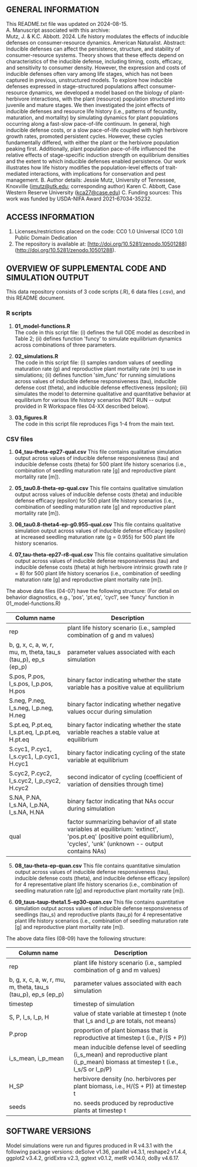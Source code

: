 ## GENERAL INFORMATION  
This README.txt file was updated on 2024-08-15.  
A. Manuscript associated with this archive:  
Mutz, J. & K.C. Abbott. 2024. Life history modulates the effects of inducible defenses on consumer-resource dynamics. American Naturalist. 
Abstract: Inducible defenses can affect the persistence, structure, and stability of consumer-resource systems. Theory shows that these effects depend on characteristics of the inducible defense, including timing, costs, efficacy, and sensitivity to consumer density. However, the expression and costs of inducible defenses often vary among life stages, which has not been captured in previous, unstructured models. To explore how inducible defenses expressed in stage-structured populations affect consumer-resource dynamics, we developed a model based on the biology of plant-herbivore interactions, with the plant (resource) population structured into juvenile and mature stages. We then investigated the joint effects of inducible defenses and resource life history (i.e., patterns of fecundity, maturation, and mortality) by simulating dynamics for plant populations occurring along a fast-slow pace-of-life continuum. In general, high inducible defense costs, or a slow pace-of-life coupled with high herbivore growth rates, promoted persistent cycles. However, these cycles fundamentally differed, with either the plant or the herbivore population peaking first. Additionally, plant population pace-of-life influenced the relative effects of stage-specific induction strength on equilibrium densities and the extent to which inducible defenses enabled persistence. Our work illustrates how life history modifies the population-level effects of trait-mediated interactions, with implications for conservation and pest management. 
B. Author details:
Jessie Mutz, University of Tennessee, Knoxville (jmutz@utk.edu; corresponding author)
Karen C. Abbott, Case Western Reserve University (kca27@case.edu)
C. Funding sources:
This work was funded by USDA-NIFA Award 2021-67034-35232. 


## ACCESS INFORMATION 
1. Licenses/restrictions placed on the code: CC0 1.0 Universal (CC0 1.0) Public Domain Dedication
2. The repository is available at: [http://doi.org/10.5281/zenodo.10501288] (http://doi.org/10.5281/zenodo.10501288).

## OVERVIEW OF SUPPLEMENTAL CODE AND SIMULATION OUTPUT  
This data repository consists of 3 code scripts (.R), 6 data files (.csv), and this README document.

### R scripts
1. **01_model-functions.R**  
The code in this script file: (i) defines the full ODE model as described in Table 2; (ii) defines function 'funcy' to simulate equilibrium dynamics across combinations of three parameters.

2. **02_simulations.R**  
The code in this script file: (i) samples random values of seedling maturation rate (g) and reproductive plant mortality rate (m) to use in simulations;  (ii) defines function 'sim_func' for running simulations across values of inducible defense responsiveness (tau), inducible defense cost (theta), and inducible defense effectiveness (epsilon); (iii) simulates the model to determine qualitative and quantitative behavior at equilibrium for various life history scenarios (NOT RUN -- output provided in R Workspace files 04-XX described below).

3. **03_figures.R**  
The code in this script file reproduces Figs 1-4 from the main text.

### CSV files
1. **04_tau-theta-ep27-qual.csv**
This file contains qualitative simulation output across values of inducible defense responsiveness (tau) and inducible defense costs (theta) for 500 plant life history scenarios (i.e., combination of seedling maturation rate [g] and reproductive plant mortality rate [m]).

2. **05_tau0.8-theta-ep-qual.csv**
This file contains qualitative simulation output across values of inducible defense costs (theta) and inducible defense efficacy (epsilon) for 500 plant life history scenarios (i.e., combination of seedling maturation rate [g] and reproductive plant mortality rate [m]).

3. **06_tau0.8-theta4-ep-g0.955-qual.csv**
This file contains qualitative simulation output across values of inducible defense efficacy (epsilon) at increased seedling maturation rate (g = 0.955) for 500 plant life history scenarios.

4. **07_tau-theta-ep27-r8-qual.csv**
This file contains qualitative simulation output across values of inducible defense responsiveness (tau) and inducible defense costs (theta) at high herbivore intrinsic growth rate (r = 8) for 500 plant life history scenarios (i.e., combination of seedling maturation rate [g] and reproductive plant mortality rate [m]).

The above data files (04-07) have the following structure:
(For detail on behavior diagnostics, e.g., 'pos', 'pt.eq', 'cyc1', see 'funcy' function in 01_model-functions.R)

| Column name | Description |   
| ----------- | ----------- | 
| rep | plant life history scenario (i.e., sampled combination of g and m values) |
| b, g, x, c, a, w, r, mu, m, theta, tau_s (tau_p), ep_s (ep_p) | parameter values associated with each simulation |
| S.pos, P.pos, I_s.pos, I_p.pos, H.pos | binary factor indicating whether the state variable has a positive value at equilibrium |
| S.neg, P.neg, I_s.neg, I_p.neg, H.neg | binary factor indicating whether negative values occur during simulation |
| S.pt.eq, P.pt.eq, I_s.pt.eq, I_p.pt.eq, H.pt.eq | binary factor indicating whether the state variable reaches a stable value at equilibrium |
| S.cyc1, P.cyc1, I_s.cyc1, I_p.cyc1, H.cyc1 | binary factor indicating cycling of the state variable at equilibrium |
| S.cyc2, P.cyc2, I_s.cyc2, I_p_cyc2, H.cyc2 | second indicator of cycling (coefficient of variation of densities through time) |
| S.NA, P.NA, I_s.NA, I_p.NA, I_s.NA, H.NA | binary factor indicating that NAs occur during simulation |
| qual | factor summarizing behavior of all state variables at equilibrium: 'extinct', 'pos.pt.eq' (positive point equilibrium), 'cycles', 'unk' (unknown -- output contains NAs) |

5. **08_tau-theta-ep-quan.csv**
This file contains quantitative simulation output across values of inducible defense responsiveness (tau), inducible defense costs (theta), and inducible defense efficacy (epsilon) for 4 representative plant life history scenarios (i.e., combination of seedling maturation rate [g] and reproductive plant mortality rate [m]).

6. **09_taus-taup-theta1.5-ep30-quan.csv**
This file contains quantitative simulation output across values of inducible defense responsiveness of seedlings (tau_s) and reproductive plants (tau_p) for 4 representative plant life history scenarios (i.e., combination of seedling maturation rate [g] and reproductive plant mortality rate [m]).

The above data files (08-09) have the following structure:

| Column name | Description |   
| ----------- | ----------- | 
| rep | plant life history scenario (i.e., sampled combination of g and m values) |
| b, g, x, c, a, w, r, mu, m, theta, tau_s (tau_p), ep_s (ep_p) | parameter values associated with each simulation |
| timestep | timestep of simulation |
| S, P, I_s, I_p, H | value of state variable at timestep t (note that I_s and I_p are totals, not means) |
| P.prop | proportion of plant biomass that is reproductive at timestep t  (i.e., P/(S + P)) |
| i_s_mean, i_p_mean | mean inducible defense level of seedling (i_s_mean) and reproductive plant (i_p_mean) biomass at timestep t (i.e., I_s/S or I_p/P) |
| H_SP | herbivore density (no. herbivores per plant biomass, i.e., H/(S + P)) at timestep t |
| seeds | no. seeds produced by reproductive plants at timestep t |

## SOFTWARE VERSIONS
Model simulations were run and figures produced in R v4.3.1 with the following package versions: deSolve v1.36, parallel v4.3.1, reshape2 v1.4.4, ggplot2 v3.4.2, gridExtra v2.3, ggtext v0.1.2, metR v0.14.0, doBy v4.6.17.
